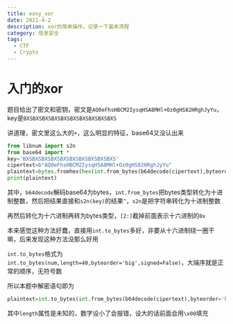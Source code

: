 ```yaml
---
title: easy_xor
date: 2021-4-2
description: xor的简单操作，记录一下基本流程
category: 信息安全
tags:
  - CTF
  - Crypto
---
```

# 入门的xor
  题目给出了密文和密钥，密文是`AQ0eFhsHBCM2IysqHSA8MHl+Oz0gHS82HRghJyYu`，key是`BXSBXSBXSBXSBXSBXSBXSBXSBXSBXS`  
  
  讲道理，密文里这么大的`+`，这么明显的特征，base64又没认出来  
  
  ```python
from libnum import s2n
from base64 import *
key='BXSBXSBXSBXSBXSBXSBXSBXSBXSBXS'
cipertext=b"AQ0eFhsHBCM2IysqHSA8MHl+Oz0gHS82HRghJyYu"
plaintext=bytes.fromhex(hex(int.from_bytes(b64decode(cipertext),byteorder='big')^s2n(key))[2:])
print(plaintext)
  ```
  其中，`b64decode`解码base64为bytes，`int.from_bytes`把bytes类型转化为十进制整数，然后把结果直接和`s2n(key)`的结果`^`，`s2n`是把字符串转化为十进制整数  
  
  再然后转化为十六进制再转为bytes类型，`[2:]`截掉前面表示十六进制的`0x`  
  
  本来感觉这种方法好蠢，直接用`int.to_bytes`多好，非要从十六进制绕一圈干嘛，后来发现这种方法没那么好用  
  
  `int.to_bytes`格式为`int.to_bytes(num,length=40,byteorder='big',signed=False)`，大端序就是正常的顺序，无符号数  
  
  所以本题中解密语句即为
  ```python
plaintext=int.to_bytes(int.from_bytes(b64decode(cipertext),byteorder='big')^s2n(key),length=40,byteorder='big',signed=False)
  ```
  其中`length`属性是未知的，数字设小了会报错，设大的话前面会用`\x00`填充
    
  
  
  
  
